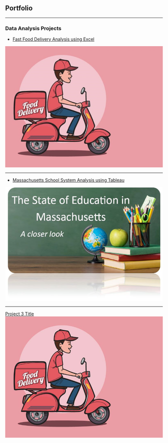 ## Portfolio

---

### Data Analysis Projects

- [Fast Food Delivery Analysis using Excel](https://www.linkedin.com/posts/jon-ekroth-3b57b634_activity-7062471934411714560-ehwj?utm_source=share&utm_medium=member_desktop)
<img src="images/small_food7.jpg?raw=true"/>

---
- [Massachusetts School System Analysis using Tableau](https://www.linkedin.com/posts/jon-ekroth-3b57b634_tableau-project-analysis-activity-7067904985077800961-VD0b?utm_source=share&utm_medium=member_desktop)
<img src="images/chalk_board.jpg?raw=true"/>

---
[Project 3 Title](http://example.com/)
<img src="images/Small_food_deliv.jpg?raw=true"/>



<!--this is how you hide text -->
